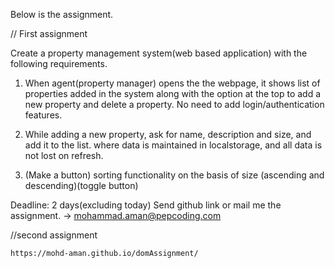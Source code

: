 Below is the assignment.


// First assignment

Create a property management system(web based application) with the following requirements.
1. When agent(property manager) opens the the webpage, it shows list of properties added in the system along with the option at the top to add a new property and delete a property. No need to add login/authentication features.


2. While adding a new property, ask for name, description and size, and add it to the list.
where data is maintained in localstorage, and all data is not lost on refresh.

  
3. (Make a button) sorting functionality on the basis of size (ascending and descending)(toggle button)




Deadline: 2 days(excluding today)
Send github link or mail me the assignment. -> mohammad.aman@pepcoding.com


//second assignment

    https://mohd-aman.github.io/domAssignment/